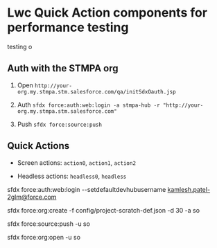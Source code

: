 # Lwc Quick Action components for performance testing
testing o
## Auth with the STMPA org

1. Open `http://your-org.my.stmpa.stm.salesforce.com/qa/initSdxOauth.jsp`

2. Auth `sfdx force:auth:web:login -a stmpa-hub -r "http://your-org.my.stmpa.stm.salesforce.com"`

3. Push `sfdx force:source:push`

## Quick Actions

- Screen actions: `action0`, `action1`, `action2`

- Headless actions: `headless0`, `headless`


sfdx force:auth:web:login --setdefaultdevhubusername 
kamlesh.patel-2glm@force.com

sfdx force:org:create -f config/project-scratch-def.json -d 30 -a so

sfdx force:source:push -u so

sfdx force:org:open  -u so


